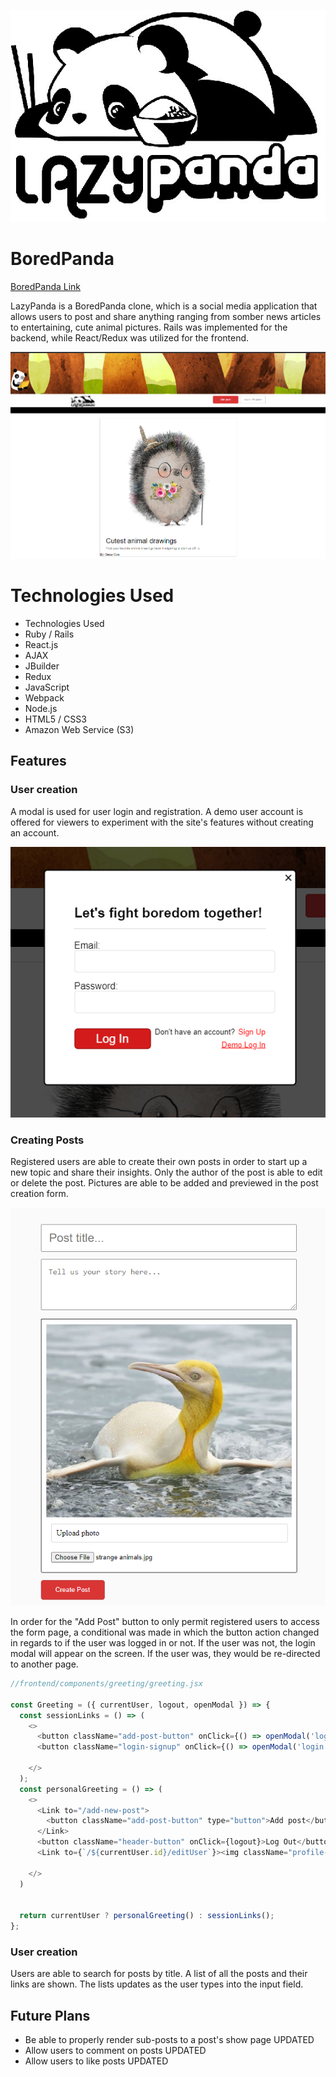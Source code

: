 ![alt text](https://github.com/michelle-ha/LazyPanda/blob/master/app/assets/images/PngItem_2512217.png "Lazy Panda Logo")

# BoredPanda

[BoredPanda Link](https://lazy-panda.herokuapp.com/#/)

LazyPanda is a BoredPanda clone, which is a social media application that allows users to post and share anything ranging from somber news articles to entertaining, cute animal pictures. Rails was implemented for the backend, while React/Redux was utilized for the frontend.

![alt text](https://github.com/michelle-ha/LazyPanda/blob/master/app/assets/images/boredpanda%20screenshot.png "LazyPanda Screenshot")

# Technologies Used
* Technologies Used
* Ruby / Rails
* React.js
* AJAX
* JBuilder
* Redux
* JavaScript
* Webpack
* Node.js
* HTML5 / CSS3
* Amazon Web Service (S3)

## Features

### User creation

A modal is used for user login and registration. A demo user account is offered for viewers to experiment with the site's features without creating an account. 

![alt text](https://github.com/michelle-ha/LazyPanda/blob/master/app/assets/images/modal.png "Modal Screenshot")

### Creating Posts

Registered users are able to create their own posts in order to start up a new topic and share their insights. Only the author of the post is able to edit or delete the post. Pictures are able to be added and previewed in the post creation form.

![alt text](https://github.com/michelle-ha/LazyPanda/blob/master/app/assets/images/createPost.png "Create Post Screenshot")

In order for the "Add Post" button to only permit registered users to access the form page, a conditional was made in which the button action changed in regards to if the user was logged in or not. If the user was not, the login modal will appear on the screen. If the user was, they would be re-directed to another page. 

```js
//frontend/components/greeting/greeting.jsx 

const Greeting = ({ currentUser, logout, openModal }) => {
  const sessionLinks = () => (
    <>
      <button className="add-post-button" onClick={() => openModal('login')}>Add post</button>
      <button className="login-signup" onClick={() => openModal('login')}>Login / Register</button>

    </>
  );
  const personalGreeting = () => (
    <>
      <Link to="/add-new-post">
        <button className="add-post-button" type="button">Add post</button>
      </Link>
      <button className="header-button" onClick={logout}>Log Out</button>
      <Link to={`/${currentUser.id}/editUser`}><img className="profile-pic-header" src={currentUser.profilePicURL} ></img></Link>
      
    </>
  )


  return currentUser ? personalGreeting() : sessionLinks();
};

```

### User creation

Users are able to search for posts by title. A list of all the posts and their links are shown. The lists updates as the user types into the input field. 



## Future Plans
* Be able to properly render sub-posts to a post's show page UPDATED
* Allow users to comment on posts UPDATED
* Allow users to like posts UPDATED
